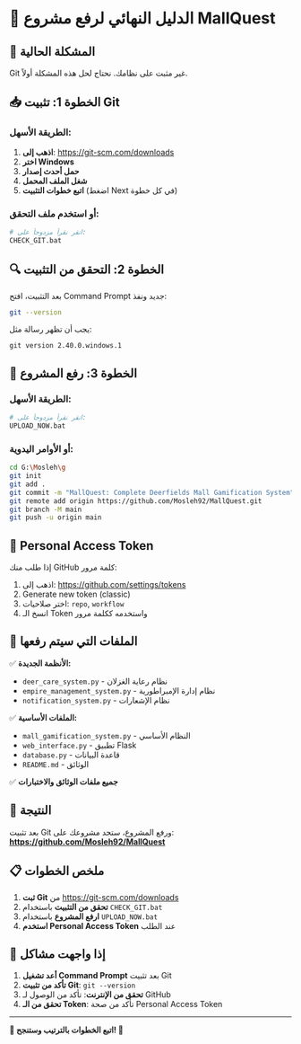 # 🚀 الدليل النهائي لرفع مشروع MallQuest

## 🎯 المشكلة الحالية
Git غير مثبت على نظامك. نحتاج لحل هذه المشكلة أولاً.

## 📥 الخطوة 1: تثبيت Git

### الطريقة الأسهل:
1. **اذهب إلى**: https://git-scm.com/downloads
2. **اختر Windows**
3. **حمل أحدث إصدار**
4. **شغل الملف المحمل**
5. **اتبع خطوات التثبيت** (اضغط Next في كل خطوة)

### أو استخدم ملف التحقق:
```bash
# انقر نقراً مزدوجاً على:
CHECK_GIT.bat
```

## 🔍 الخطوة 2: التحقق من التثبيت

بعد التثبيت، افتح Command Prompt جديد ونفذ:
```bash
git --version
```

يجب أن تظهر رسالة مثل:
```
git version 2.40.0.windows.1
```

## 🚀 الخطوة 3: رفع المشروع

### الطريقة الأسهل:
```bash
# انقر نقراً مزدوجاً على:
UPLOAD_NOW.bat
```

### أو الأوامر اليدوية:
```bash
cd G:\Mosleh\g
git init
git add .
git commit -m "MallQuest: Complete Deerfields Mall Gamification System"
git remote add origin https://github.com/Mosleh92/MallQuest.git
git branch -M main
git push -u origin main
```

## 🔑 Personal Access Token

إذا طلب منك GitHub كلمة مرور:
1. اذهب إلى: https://github.com/settings/tokens
2. Generate new token (classic)
3. اختر صلاحيات: `repo`, `workflow`
4. انسخ الـ Token واستخدمه ككلمة مرور

## 📁 الملفات التي سيتم رفعها

✅ **الأنظمة الجديدة:**
- `deer_care_system.py` - نظام رعاية الغزلان
- `empire_management_system.py` - نظام إدارة الإمبراطورية
- `notification_system.py` - نظام الإشعارات

✅ **الملفات الأساسية:**
- `mall_gamification_system.py` - النظام الأساسي
- `web_interface.py` - تطبيق Flask
- `database.py` - قاعدة البيانات
- `README.md` - الوثائق

✅ **جميع ملفات الوثائق والاختبارات**

## 🎉 النتيجة

بعد تثبيت Git ورفع المشروع، ستجد مشروعك على:
**https://github.com/Mosleh92/MallQuest**

## 📋 ملخص الخطوات

1. **ثبت Git** من https://git-scm.com/downloads
2. **تحقق من التثبيت** باستخدام `CHECK_GIT.bat`
3. **ارفع المشروع** باستخدام `UPLOAD_NOW.bat`
4. **استخدم Personal Access Token** عند الطلب

## 🔧 إذا واجهت مشاكل

1. **أعد تشغيل Command Prompt** بعد تثبيت Git
2. **تأكد من تثبيت Git**: `git --version`
3. **تحقق من الإنترنت**: تأكد من الوصول لـ GitHub
4. **تحقق من الـ Token**: تأكد من صحة Personal Access Token

---

**🎊 اتبع الخطوات بالترتيب وستنجح! 🌟** 